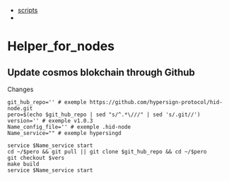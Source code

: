 * [scripts](https://github.com/ToTheMars2/Helper_for_nodes/blob/main/scripts.md)
*

# Helper_for_nodes



## Update cosmos blokchain through Github

Сhanges
```
git_hub_repo='' # exemple https://github.com/hypersign-protocol/hid-node.git
pero=$(echo $git_hub_repo | sed "s/^.*\///" | sed 's/.git//')
version='' # exemple v1.0.3
Name_config_file='' # exemple .hid-node
Name_service="" # exemple hypersingd

```
```
service $Name_service start
cd ~/$pero && git pull || git clone $git_hub_repo && cd ~/$pero
git checkout $vers
make build
service $Name_service start
```



